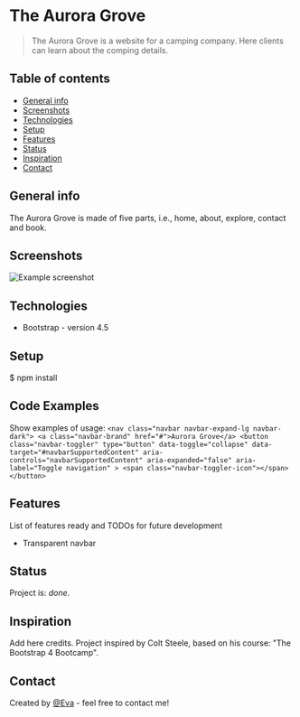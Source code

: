 # The Aurora Grove

> The Aurora Grove is a website for a camping company. Here clients can learn about the comping details.

## Table of contents

- [General info](#general-info)
- [Screenshots](#screenshots)
- [Technologies](#technologies)
- [Setup](#setup)
- [Features](#features)
- [Status](#status)
- [Inspiration](#inspiration)
- [Contact](#contact)

## General info

The Aurora Grove is made of five parts, i.e., home, about, explore, contact and book.

## Screenshots

![Example screenshot](./images/screenshot.jpg)

## Technologies

- Bootstrap - version 4.5

## Setup

\$ npm install

## Code Examples

Show examples of usage:
`<nav class="navbar navbar-expand-lg navbar-dark"> <a class="navbar-brand" href="#">Aurora Grove</a> <button class="navbar-toggler" type="button" data-toggle="collapse" data-target="#navbarSupportedContent" aria-controls="navbarSupportedContent" aria-expanded="false" aria-label="Toggle navigation" > <span class="navbar-toggler-icon"></span> </button>`

## Features

List of features ready and TODOs for future development

- Transparent navbar

## Status

Project is: _done_.

## Inspiration

Add here credits. Project inspired by Colt Steele, based on his course: "The Bootstrap 4 Bootcamp".

## Contact

Created by [@Eva](https://www.facebook.com/profile.php?id=100042321316185) - feel free to contact me!
